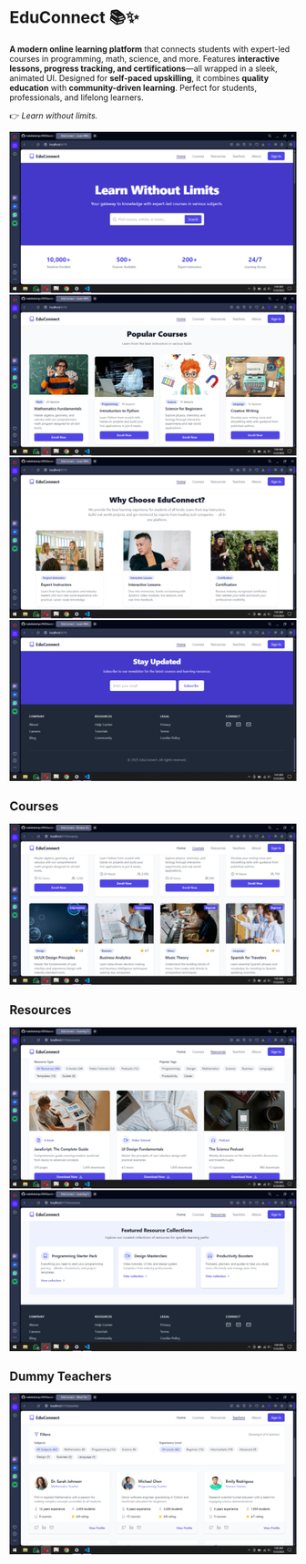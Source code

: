 # EduConnect 📚✨  

**A modern online learning platform** that connects students with expert-led courses in programming, math, science, and more. Features **interactive lessons, progress tracking, and certifications**—all wrapped in a sleek, animated UI. Designed for **self-paced upskilling**, it combines **quality education** with **community-driven learning**. Perfect for students, professionals, and lifelong learners.  

👉 *Learn without limits.*  

![Home Page](Screenshots/ss1.png)
![Home Page 2](Screenshots/ss2.png)
![Home Page 3](Screenshots/ss3.png)
![Home Page 4](Screenshots/ss4.png)

## Courses
![Courses](Screenshots/ss5.png)

## Resources
![Resources](Screenshots/ss6.png)
![Resources 2](Screenshots/ss7.png)

## Dummy Teachers
![Teachers](Screenshots/ss8.png)